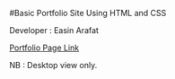 #Basic Portfolio Site Using HTML and CSS

Developer : Easin Arafat

[Portfolio Page Link](https://mrx-arafat.github.io/Developer-Portfolio/)

NB : Desktop view only.
